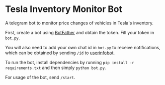 # Tesla Inventory Monitor Bot

A telegram bot to monitor price changes of vehicles in Tesla's inventory.

First, create a bot using [BotFather](https://t.me/BotFather) and obtain the token. Fill your token in `bot.py`.

You will also need to add your own chat id in `bot.py` to receive notifications, which can be obtained by sending `/id` to [userinfobot](https://t.me/userinfobot).

To run the bot, install dependencies by running `pip install -r requirements.txt` and then simply `python bot.py`.

For usage of the bot, send `/start`.
